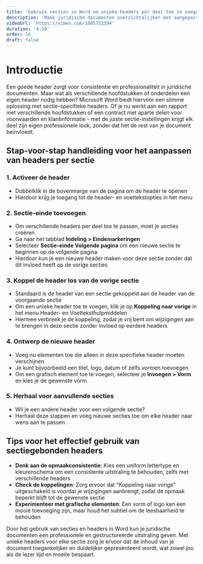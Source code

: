 ```yaml
---
title: 'Gebruik secties in Word om unieke headers per deel toe te voegen'
description: 'Maak juridische documenten overzichtelijker met aangepaste headers'
videoUrl: 'https://vimeo.com/1005752394'
duration: '4:30'
order: 16
draft: false
---
```


# Introductie

Een goede header zorgt voor consistentie en professionaliteit in juridische documenten. Maar wat als verschillende hoofdstukken of onderdelen een eigen header nodig hebben? Microsoft Word biedt hiervoor een slimme oplossing met sectie-specifieke headers. Of je nu werkt aan een rapport met verschillende hoofdstukken of een contract met aparte delen voor voorwaarden en klantinformatie - met de juiste sectie-instellingen krijgt elk deel zijn eigen professionele look, zonder dat het de rest van je document beïnvloedt.

## Stap-voor-stap handleiding voor het aanpassen van headers per sectie

### 1. Activeer de header
- Dubbelklik in de bovenmarge van de pagina om de header te openen
- Hierdoor krijg je toegang tot de header- en voettekstopties in het menu

### 2. Sectie-einde toevoegen
- Om verschillende headers per deel toe te passen, moet je secties creëren
- Ga naar het tabblad **Indeling > Eindemarkeringen**
- Selecteer **Sectie-einde Volgende pagina** om een nieuwe sectie te beginnen op de volgende pagina
- Hierdoor kun je een nieuwe header maken voor deze sectie zonder dat dit invloed heeft op de vorige secties

### 3. Koppel de header los van de vorige sectie
- Standaard is de header van een sectie gekoppeld aan de header van de voorgaande sectie
- Om een unieke header toe te voegen, klik je op **Koppeling naar vorige** in het menu Header- en Voetteksthulpmiddelen
- Hiermee verbreek je de koppeling, zodat je vrij bent om wijzigingen aan te brengen in deze sectie zonder invloed op eerdere headers

### 4. Ontwerp de nieuwe header
- Voeg nu elementen toe die alleen in deze specifieke header moeten verschijnen
- Je kunt bijvoorbeeld een titel, logo, datum of zelfs vormen toevoegen
- Om een grafisch element toe te voegen, selecteer je **Invoegen > Vorm** en kies je de gewenste vorm

### 5. Herhaal voor aanvullende secties
- Wil je een andere header voor een volgende sectie?
- Herhaal deze stappen en voeg nieuwe secties toe om elke header naar wens aan te passen

## Tips voor het effectief gebruik van sectiegebonden headers

- **Denk aan de opmaakconsistentie**: Kies een uniform lettertype en kleurenschema om een consistente uitstraling te behouden, zelfs met verschillende headers
- **Check de koppelingen**: Zorg ervoor dat "Koppeling naar vorige" uitgeschakeld is voordat je wijzigingen aanbrengt, zodat de opmaak beperkt blijft tot de gewenste sectie
- **Experimenteer met grafische elementen**: Een vorm of logo kan een mooie toevoeging zijn, maar houd het subtiel om de leesbaarheid te behouden

Door het gebruik van secties en headers in Word kun je juridische documenten een professionele en gestructureerde uitstraling geven. Met unieke headers voor elke sectie zorg je ervoor dat de inhoud van je document toegankelijker en duidelijker gepresenteerd wordt, wat zowel jou als de lezer tijd en moeite bespaart.